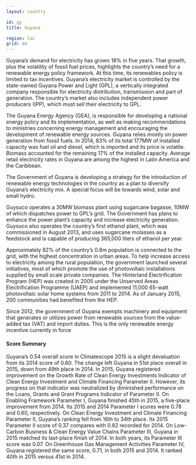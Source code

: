 ```yaml
---
layout: country

id: gy
title: Guyana

region: lac
grid: on
---
```

Guyana’s demand for electricity has grown 18% in five years. That growth, plus the volatility of fossil fuel prices, highlights the country’s need for a renewable energy policy framework. At this time, its renewables policy is limited to tax incentives.
Guyana’s electricity market is controlled by the state-owned Guyana Power and Light (GPL), a vertically integrated company responsible for electricity distribution, transmission and part of generation. The country’s market also includes independent power producers (IPP), which must sell their electricity to GPL. 

The Guyana Energy Agency (GEA), is responsible for developing a national energy policy and its implementation, as well as making recommendations to ministries concerning energy management and encouraging the development of renewable energy sources.
Guyana relies mostly on power generation from fossil fuels. In 2014, 83% of its total 177MW of installed capacity was fuel oil and diesel, which is imported and its price is volatile. Biomass accounted for the remaining 17% of the installed capacity. Average retail electricity rates in Guyana are among the highest in Latin America and the Caribbean. 

The Government of Guyana is developing a strategy for the introduction of renewable energy technologies in the country as a plan to diversify Guyana’s electricity mix. A special focus will be towards wind, solar and small hydro. 

Guysuco operates a 30MW biomass plant using sugarcane bagasse, 10MW of which dispatches power to GPL’s grid. The Government has plans to enhance the power plant’s capacity and increase electricity generation. Guysuco also operates the country’s first ethanol plant, which was commissioned in August 2013, and uses sugarcane molasses as a feedstock and is capable of producing 365,000 liters of ethanol per year.

Approximately 82% of the country’s 0.8m population is connected to the grid, with the highest concentration in urban areas. To help increase access to electricity among the rural population, the government launched several initiatives, most of which promote the use of photovoltaic installations supplied by small scale private companies. The Hinterland Electrification Program (HEP) was created in 2005 under the Unserved Areas Electrification Programme (UAEP) and implemented 11,000 65-watt photovoltaic solar home systems from 2011 to 2014. As of January 2015, 200 communities had benefited from the HEP.

Since 2012, the government of Guyana exempts machinery and equipment that generates or utilizes power from renewable sources from the value-added tax (VAT) and import duties. This is the only renewable energy incentive currently in force

#### Score Summary 

Guyana’s 0.54 overall score in Climatescope 2015 is a slight devaluation from its 2014 score of 0.60. The change left Guyana in 51st place overall in 2015, down from 49th place in 2014.
In 2015, Guyana registered improvement on the Growth Rate of Clean Energy Investments Indicator of Clean Energy Investment and Climate Financing Parameter II. However, its progress on that indicator was neutralized by diminished performance on the Loans, Grants and Grant Programs Indicator of Parameter II.
On Enabling Framework Parameter I, Guyana finished 45th in 2015, a five-place improvement from 2014. Its 2015 and 2014 Parameter I scores were 0.78 and 0.60, respectively.
On Clean Energy Investment and Climate Financing Parameter II, Guyana’s ranking fell from 16th to 34th place. Its 2015 Parameter II score of 0.37 compares with 0.82 recorded for 2014.
On Low-Carbon Business & Clean Energy Value Chains Parameter III, Guyana in 2015 matched its last-place finish of 2014. In both years, its Parameter III score was 0.07.
On Greenhouse Gas Management Activities Parameter IV, Guyana registered the same score, 0.71, in both 2015 and 2014. It ranked 40th in 2015 versus 41st in 2014.

